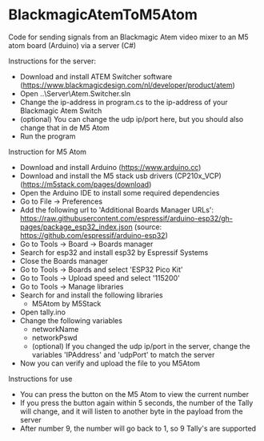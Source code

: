 # BlackmagicAtemToM5Atom
Code for sending signals from an Blackmagic Atem video mixer to an M5 atom board (Arduino) via a server (C#)

Instructions for the server:
- Download and install ATEM Switcher software (https://www.blackmagicdesign.com/nl/developer/product/atem)
- Open ..\Server\Atem.Switcher.sln
- Change the ip-address in program.cs to the ip-address of your Blackmagic Atem Switch
- (optional) You can change the udp ip/port here, but you should also change that in de M5 Atom
- Run the program

Instruction for M5 Atom
- Download and install Arduino (https://www.arduino.cc)
- Download and install the M5 stack usb drivers (CP210x_VCP) (https://m5stack.com/pages/download)
- Open the Arduino IDE to install some required dependencies
- Go to File -> Preferences
- Add the following url to 'Additional Boards Manager URLs':
  https://raw.githubusercontent.com/espressif/arduino-esp32/gh-pages/package_esp32_index.json
  (source: https://github.com/espressif/arduino-esp32)
- Go to Tools -> Board -> Boards manager
- Search for esp32 and install esp32 by Espressif Systems
- Close the Boards manager
- Go to Tools -> Boards and select 'ESP32 Pico Kit'
- Go to Tools -> Upload speed and select '115200'
- Go to Tools -> Manage libraries
- Search for and install the following libraries
    - M5Atom by M5Stack
- Open tally.ino
- Change the following variables
    - networkName
    - networkPswd
    - (optional) If you changed the udp ip/port in the server, change the variables 'IPAddress' and 'udpPort' to match the server
- Now you can verify and upload the file to you M5Atom

Instructions for use
- You can press the button on the M5 Atom to view the current number
- If you press the button again within 5 seconds, the number of the Tally will change, and it will listen to another byte in the payload from the server
- After number 9, the number will go back to 1, so 9 Tally's are supported
